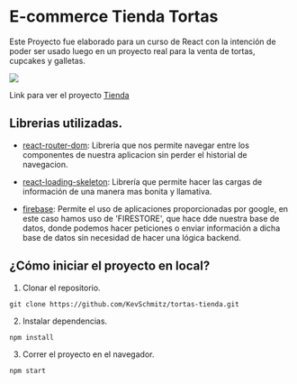 # E-commerce Tienda Tortas

Este Proyecto fue elaborado para un curso de React con la intención de poder ser usado luego en un proyecto real para la venta de tortas, cupcakes y galletas.

![](https://res.cloudinary.com/ddcg1jktl/image/upload/v1666313420/Logo_Definitivo_-_Sweet_Pop_h1uujz.png)

Link para ver el proyecto [Tienda]()

## Librerias utilizadas.

- [react-router-dom](https://reactrouter.com/en/main): Libreria que nos permite navegar entre los componentes de nuestra aplicacion sin perder el historial de navegacion.

- [react-loading-skeleton](https://www.npmjs.com/package/react-loading-skeleton): Librería que permite hacer las cargas de información de una manera mas bonita y llamativa.

- [firebase](https://console.firebase.google.com/?hl=es-419): Permite el uso de aplicaciones proporcionadas por google, en este caso hamos uso de 'FIRESTORE', que hace dde nuestra base de datos, donde podemos hacer peticiones o enviar información a dicha base de datos sin necesidad de hacer una lógica backend.

## ¿Cómo iniciar el proyecto en local?

1. Clonar el repositorio.

```
git clone https://github.com/KevSchmitz/tortas-tienda.git
```

2. Instalar dependencias.

```
npm install
```

3. Correr el proyecto en el navegador.

```
npm start
```
